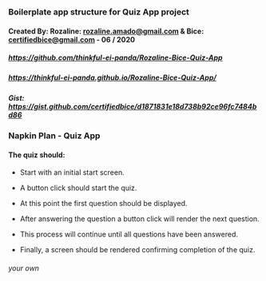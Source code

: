 ### Boilerplate app structure for Quiz App project

#### Created By: Rozaline: rozaline.amado@gmail.com & Bice: certifiedbice@gmail.com - 06 / 2020

##### https://github.com/thinkful-ei-panda/Rozaline-Bice-Quiz-App

##### https://thinkful-ei-panda.github.io/Rozaline-Bice-Quiz-App/

##### Gist: https://gist.github.com/certifiedbice/d1871831e18d738b92ce96fc7484bd86

### Napkin Plan - Quiz App

#### The quiz should:

- Start with an initial start screen.

- A button click should start the quiz.

- At this point the first question should be displayed.

- After answering the question a button click will render the next question.

- This process will continue until all questions have been answered.

- Finally, a screen should be rendered confirming completion of the quiz.

###### your own
